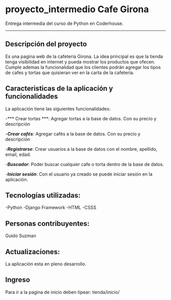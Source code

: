 # proyecto_intermedio Cafe Girona
Entrega intermedia del curso de Python en Coderhouse. 

***
## Descripción del proyecto
Es una pagina web de la cafetería Girona. La idea principal es que la tienda tenga visibilidad en internet y pueda mostrar los productos que ofecen.
Cumple ademas la funcionalidad que los clientes podrán agregar los tipos de cafes y tortas que quisieran ver en la carta de la cafeteria. 

## Caracteristicas de la aplicación y funcionalidades
La aplicación tiene las siguientes funcionalidades:

-*** Crear tortas ***: Agregar tortas a la base de datos. Con su precio y descripción

-***Crear cafés***: Agregar cafés a la base de datos. Con su precio y descripción

-***Registrarse***: Crear usuarios a la base de datos con el nombre, apellido, email, edad. 

-***Buscador***: Poder buscar cualquier cafe o torta dentro de la base de datos. 

-***Iniciar sesión***: Con el usuario ya creado se puede iniciar sesión en la aplicación. 

## Tecnologías utilizadas:
-Python
-Django Framework
-HTML
-CSSS

## Personas contribuyentes:
Guido Suzman

## Actualizaciones:
La aplicación esta en pleno desarrollo. 

## Ingreso
Para ir a la pagina de inicio deben tipear: tienda/inicio/







